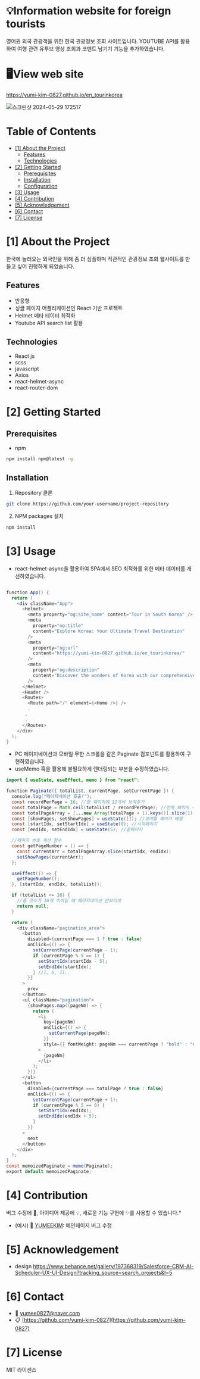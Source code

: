 # 💡Information website for foreign tourists

영어권 외국 관광객을 위한 한국 관광정보 조회 사이트입니다.
YOUTUBE API를 활용하여 여행 관련 유투브 영상 조회과
코멘트 남기기 기능을 추가하였습니다.

# 🖥️View web site

https://yumi-kim-0827.github.io/en_tourinkorea

<!--프로젝트 대문 이미지-->

![스크린샷 2024-05-29 172517](https://github.com/yumi-kim-0827/simpletodo/assets/116349476/4a354f3a-5851-4879-89cd-6e297135ca4d)

<!--목차-->

# Table of Contents

- [[1] About the Project](#1-about-the-project)
  - [Features](#features)
  - [Technologies](#technologies)
- [[2] Getting Started](#2-getting-started)
  - [Prerequisites](#prerequisites)
  - [Installation](#installation)
  - [Configuration](#configuration)
- [[3] Usage](#3-usage)
- [[4] Contribution](#4-contribution)
- [[5] Acknowledgement](#5-acknowledgement)
- [[6] Contact](#6-contact)
- [[7] License](#7-license)

# [1] About the Project

한국에 놀러오는 외국인을 위해 좀 더 심플하며 직관적인 관광정보 조회 웹사이트를 만들고 싶어 진행하게 되었습니다.

## Features

- 반응형
- 싱글 페이지 어플리케이션인 React 기반 프로젝트
- Helmet 메타 테이터 최적화
- Youtube API search list 활용

## Technologies

- React js
- scss
- javascript
- Axios
- react-helmet-async
- react-router-dom

# [2] Getting Started

## Prerequisites

- npm

```bash
npm install npm@latest -g
```

## Installation

1. Repository 클론

```bash
git clone https://github.com/your-username/project-repository
```

2. NPM packages 설치

```bash
npm install
```

# [3] Usage

- react-helmet-async을 활용하여 SPA에서 SEO 최적화를 위한 메타 데이터를 개선하였습니다.

```java

function App() {
  return (
    <div className="App">
      <Helmet>
        <meta property="og:site_name" content="Tour in South Korea" />
        <meta
          property="og:title"
          content="Explore Korea: Your Ultimate Travel Destination"
        />
        <meta
          property="og:url"
          content="https://yumi-kim-0827.github.io/en_tourinkorea/"
        />
        <meta
          property="og:description"
          content="Discover the wonders of Korea with our comprehensive travel guide. From vibrant cities to serene landscapes, experience the best of Korean culture, cuisine, and attractions."
        />
      </Helmet>
      <Header />
      <Routes>
        <Route path="/" element={<Home />} />
        .
       .
       .
      </Routes>
    </div>
  );
}

```

- PC 페이지네이션과 모바일 무한 스크롤을 같은 Paginate 컴포넌트를 활용하여 구현하였습니다.
- useMemo 훅을 활용해 불필요하게 렌더링되는 부분을 수정하였습니다.

```java
import { useState, useEffect, memo } from "react";

function Paginate({ totalList, currentPage, setCurrentPage }) {
  console.log("페이지네이션 호출!");
  const recordPerPage = 16; //한 페이지에 12개씩 보여주기
  const totalPage = Math.ceil(totalList / recordPerPage); //전체 페이지 수
  const totalPageArray = [...new Array(totalPage + 1).keys()].slice(1); //총 페이지 배열
  const [showPages, setShowPages] = useState([]); //보여줄 페이지 배열
  const [startIdx, setStartIdx] = useState(0); //시작페이지
  const [endIdx, setEndIdx] = useState(5); //끝페이지

  //페이지 번호 계산 함수
  const getPageNumber = () => {
    const currentArr = totalPageArray.slice(startIdx, endIdx);
    setShowPages(currentArr);
  };

  useEffect(() => {
    getPageNumber();
  }, [startIdx, endIdx, totalList]);

  if (totalList <= 16) {
    //총 갯수가 16개 이하일 때 페이지네이션 안보이게
    return null;
  }

  return (
    <div className="pagination_area">
      <button
        disabled={currentPage === 1 ? true : false}
        onClick={() => {
          setCurrentPage(currentPage - 1);
          if (currentPage % 5 == 1) {
            setStartIdx(startIdx - 5);
            setEndIdx(startIdx);
          } //1, 6, 11..
        }}
      >
        prev
      </button>
      <ul className="pagination">
        {showPages.map((pageNm) => {
          return (
            <li
              key={pageNm}
              onClick={() => {
                setCurrentPage(pageNm);
              }}
              style={{ fontWeight: pageNm === currentPage ? "bold" : "normal" }}
            >
              {pageNm}
            </li>
          );
        })}
      </ul>
      <button
        disabled={currentPage === totalPage ? true : false}
        onClick={() => {
          setCurrentPage(currentPage + 1);
          if (currentPage % 5 == 0) {
            setStartIdx(endIdx);
            setEndIdx(endIdx + 5);
          }
        }}
      >
        next
      </button>
    </div>
  );
}
const memoizedPaginate = memo(Paginate);
export default memoizedPaginate;

```

# [4] Contribution

버그 수정에 🐞, 아이디어 제공에 💡, 새로운 기능 구현에 ✨를 사용할 수 있습니다.\*

- (예시) 🐞 [YUMEEKIM](https://github.com/yumi-kim-0827): 메인페이지 버그 수정

# [5] Acknowledgement

- design https://www.behance.net/gallery/197368319/Salesforce-CRM-AI-Scheduler-UX-UI-Design?tracking_source=search_projects&l=5

# [6] Contact

- 📧 yumee0827@naver.com
- 📋 [https://github.com/yumi-kim-0827](https://github.com/yumi-kim-0827)

# [7] License

MIT 라이센스

<!--Url for Badges-->

[license-shield]: https://img.shields.io/github/license/dev-ujin/readme-template?labelColor=D8D8D8&color=04B4AE
[repository-size-shield]: https://img.shields.io/github/repo-size/dev-ujin/readme-template?labelColor=D8D8D8&color=BE81F7
[issue-closed-shield]: https://img.shields.io/github/issues-closed/dev-ujin/readme-template?labelColor=D8D8D8&color=FE9A2E

<!--Url for Buttons-->

[readme-eng-shield]: https://img.shields.io/badge/-readme%20in%20english-2E2E2E?style=for-the-badge
[view-demo-shield]: https://img.shields.io/badge/-%F0%9F%98%8E%20view%20demo-F3F781?style=for-the-badge
[view-demo-url]: https://dev-ujin.github.io
[report-bug-shield]: https://img.shields.io/badge/-%F0%9F%90%9E%20report%20bug-F5A9A9?style=for-the-badge
[report-bug-url]: https://github.com/dev-ujin/readme-template/issues
[request-feature-shield]: https://img.shields.io/badge/-%E2%9C%A8%20request%20feature-A9D0F5?style=for-the-badge
[request-feature-url]: https://github.com/dev-ujin/readme-template/issues

<!--URLS-->

[license-url]: LICENSE.md
[contribution-url]: CONTRIBUTION.md
[readme-eng-url]: ../README.md
